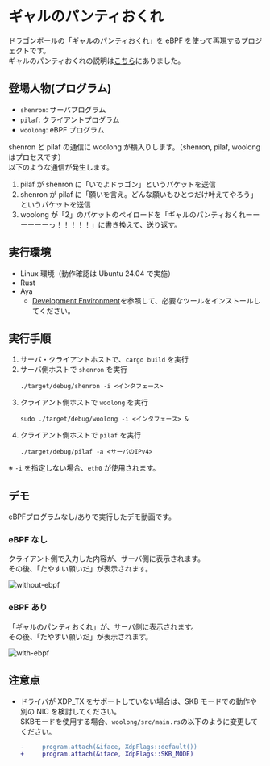# ギャルのパンティおくれ

ドラゴンボールの「ギャルのパンティおくれ」を eBPF を使って再現するプロジェクトです。  
ギャルのパンティおくれの説明は[こちら](https://dic.pixiv.net/a/%E3%82%AE%E3%83%A3%E3%83%AB%E3%81%AE%E3%83%91%E3%83%B3%E3%83%86%E3%82%A3)にありました。

## 登場人物(プログラム)

- `shenron`: サーバプログラム
- `pilaf`: クライアントプログラム
- `woolong`: eBPF プログラム

shenron と pilaf の通信に woolong が横入りします。（shenron, pilaf, woolong はプロセスです）  
以下のような通信が発生します。  

1. pilaf が shenron に「いでよドラゴン」というパケットを送信
2. shenron が pilaf に「願いを言え。どんな願いもひとつだけ叶えてやろう」というパケットを送信
3. woolong が「2」のパケットのペイロードを「ギャルのパンティおくれーーーーーーっ！！！！！」に書き換えて、送り返す。

## 実行環境

- Linux 環境（動作確認は Ubuntu 24.04 で実施）
- Rust
- Aya
   - [Development Environment](https://aya-rs.dev/book/start/development/)を参照して、必要なツールをインストールしてください。  

## 実行手順

1) サーバ・クライアントホストで、`cargo build` を実行
2) サーバ側ホストで `shenron` を実行
   ```
   ./target/debug/shenron -i <インタフェース>
   ```
3) クライアント側ホストで `woolong` を実行
   ```
   sudo ./target/debug/woolong -i <インタフェース> &
   ```
4) クライアント側ホストで `pilaf` を実行
   ```
   ./target/debug/pilaf -a <サーバのIPv4>
   ```

※ `-i` を指定しない場合、`eth0` が使用されます。


## デモ

eBPFプログラムなし/ありで実行したデモ動画です。  

### eBPF なし

クライアント側で入力した内容が、サーバ側に表示されます。  
その後、「たやすい願いだ」が表示されます。  

![without-ebpf](./demo/without_ebpf.gif)

### eBPF あり

「ギャルのパンティおくれ」が、サーバ側に表示されます。  
その後、「たやすい願いだ」が表示されます。  

![with-ebpf](./demo/with_ebpf.gif)

## 注意点

- ドライバが XDP_TX をサポートしていない場合は、SKB モードでの動作や別の NIC を検討してください。  
  SKBモードを使用する場合、`woolong/src/main.rs`の以下のように変更してください。
  ```diff
  -     program.attach(&iface, XdpFlags::default())
  +     program.attach(&iface, XdpFlags::SKB_MODE)
  ```
